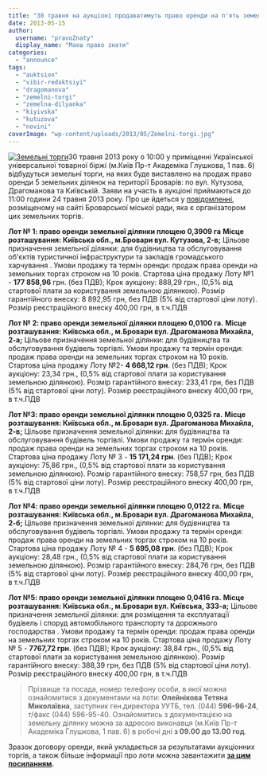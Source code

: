 ```yaml
---
title: "30 травня на аукціоні продаватимуть право оренди на п'ять земельних ділянок у Броварах"
date: 2013-05-15
author: 
  username: "pravoZnaty"
  display_name: "Маєш право знати"
categories: 
  - "announce"
tags: 
  - "auktsion"
  - "vibir-redaktsiyi"
  - "dragomanova"
  - "zemelni-torgi"
  - "zemelna-dilyanka"
  - "kiyivska"
  - "kutuzova"
  - "novini"
coverImage: "wp-content/uploads/2013/05/Zemelni-torgi.jpg"
---
```


[![Земельні торги](https://mpz.brovary.org/wp-content/uploads/2013/05/Zemelni-torgi.jpg)](https://mpz.brovary.org/wp-content/uploads/2013/05/Zemelni-torgi.jpg)30 травня 2013 року о 10:00 у приміщенні Української універсальної товарної біржі (м.Київ Пр-т Академіка Глушкова, 1 пав. 6) відбудуться земельні торги, на яких буде виставлено на продаж право оренди 5 земельних ділянок на території Броварів: по вул. Кутузова, Драгоманова та Київській. Заяви на участь в аукціоні приймаються до 11:00 години 24 травня 2013 року. Про це йдеться у [повідомленні](http://docs.brovary.org/p7325/30.04.2013), розміщеному на сайті Броварської міської ради, яка є організатором цих земельних торгів.

**Лот № 1: право оренди земельної ділянки площею 0,3909 га** **Місце розташування: Київська обл., м.Бровари вул. Кутузова, 2-в;** Цільове призначення земельної ділянки: для будівництва та обслуговування об'єктів туристичної інфраструктури та закладів громадського харчування . Умови продажу та термін оренди: продаж права оренди на земельних торгах строком на 10 років. Стартова ціна продажу Лоту №1 - **177 858,96** грн. (без ПДВ); Крок аукціону: 888,29 грн., (0,5% від стартової плати за користування земельною ділянкою). Розмір гарантійного внеску: 8 892,95 грн, без ПДВ (5% від стартової ціни лоту). Розмір реєстраційного внеску 400,00 грн, в т.ч.ПДВ

**Лот № 2: право оренди земельної ділянки площею 0,0100 га.** **Місце розташування: Київська обл., м.Бровари вул. Драгоманова Михайла, 2-а;** Цільове призначення земельної ділянки: для будівництва та обслуговування будівель торгівлі. Умови продажу та термін оренди: продаж права оренди на земельних торгах строком на 10 років. Стартова ціна продажу Лоту №2- **4 668,12 грн**. (без ПДВ); Крок аукціону: 23,34 грн., (0,5% від стартової плати за користування земельною ділянкою). Розмір гарантійного внеску: 233,41 грн, без ПДВ (5% від стартової ціни лоту). Розмір реєстраційного внеску 400,00 грн, в т.ч.ПДВ

**Лот №3: право оренди земельної ділянки площею 0,0325 га.** **Місце розташування: Київська обл., м.Бровари вул. Драгоманова Михайла, 2-в;** Цільове призначення земельної ділянки: для будівництва та обслуговування будівель торгівлі. Умови продажу та термін оренди: продаж права оренди на земельних торгах строком на 10 років. Стартова ціна продажу Лоту № 3 - **15 171,24 грн**. (без ПДВ); Крок аукціону: 75,86 грн., (0,5% від стартової плати за користування земельною ділянкою). Розмір гарантійного внеску: 758,57 грн, без ПДВ (5% від стартової ціни лоту). Розмір реєстраційного внеску 400,00 грн, в т.ч.ПДВ

**Лот №4: право оренди земельної ділянки площею 0,0122 га.** **Місце розташування: Київська обл., м.Бровари вул. Драгоманова Михайла, 2-б;** Цільове призначення земельної ділянки: для будівництва та обслуговування будівель торгівлі. Умови продажу та термін оренди: продаж права оренди на земельних торгах строком на 10 років. Стартова ціна продажу Лоту № 4 - **5 695,08 грн**. (без ПДВ); Крок аукціону: 28,48 грн., (0,5% від стартової плати за користування земельною ділянкою). Розмір гарантійного внеску: 284,76 грн, без ПДВ (5% від стартової ціни лоту). Розмір реєстраційного внеску 400,00 грн, в т.ч.ПДВ

**Лот №5: право оренди земельної ділянки площею 0,0416 га.** **Місце розташування: Київська обл., м.Бровари вул. Київська, 333-а;** Цільове призначення земельної ділянки: для розміщення та експлуатації будівель і споруд автомобільного транспорту та дорожнього господарства . Умови продажу та термін оренди: продаж права оренди на земельних торгах строком на 10 років. Стартова ціна продажу Лоту № 5 - **7767,72 грн**. (без ПДВ); Крок аукціону: 38,84 грн., (0,5% від стартової плати за користування земельною ділянкою). Розмір гарантійного внеску: 388,39 грн, без ПДВ (5% від стартової ціни лоту). Розмір реєстраційного внеску 400,00 грн, в т.ч.ПДВ

> Прізвище та посада, номер телефону особи, в якої можна ознайомитися з документами на лоти: **Олейнікова Тетяна Миколаївна**, заступник ген.директора УУТБ, тел. (044) **596-96-24**, т/факс (044) 596-95-40. Ознайомитись з документацією на земельну ділянку можна за адресою виконавця (м.Київ Пр-т Академіка Глушкова, 1 пав. 6) в робочі дні **з 09.00 до 13.00 год**.

Зразок договору оренди, який укладається за результатами аукціонних торгів, а також більше інформації про лоти можна завантажити **[за цим посиланням](http://docs.brovary.org/f?u=https%3A%2F%2Fskydrive.live.com%2Fredir%3Fresid%3D72571393D4771099!589%26amp%3Bauthkey%3D!AGhZnO2hBVbye6o).**
